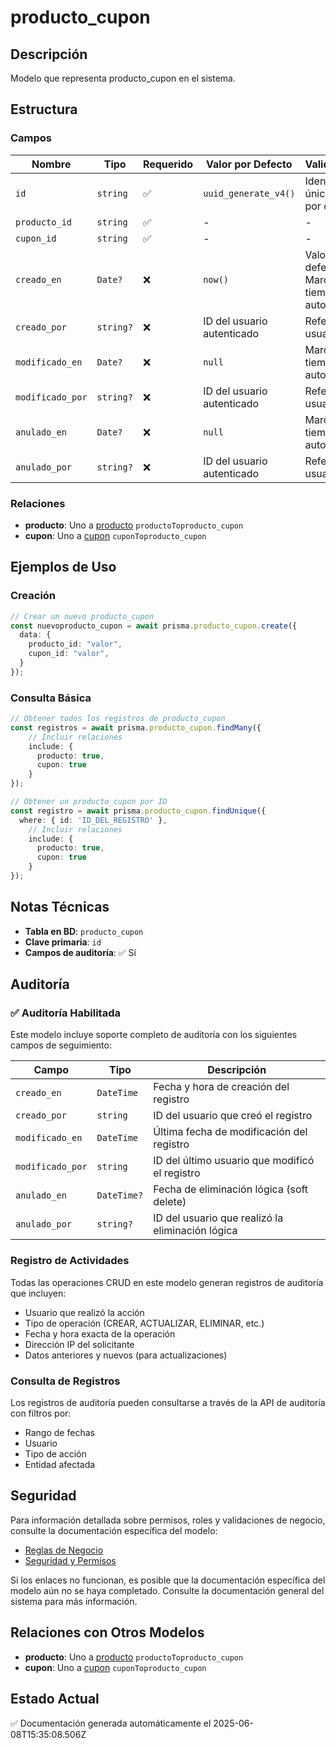 # producto_cupon

## Descripción
Modelo que representa producto_cupon en el sistema.

## Estructura

### Campos

| Nombre | Tipo | Requerido | Valor por Defecto | Validaciones | Descripción |
|--------|------|-----------|-------------------|--------------|-------------|
| `id` | `string` | ✅ | `uuid_generate_v4()` | Identificador único, Valor por defecto |  |
| `producto_id` | `string` | ✅ | - | - |  |
| `cupon_id` | `string` | ✅ | - | - |  |
| `creado_en` | `Date?` | ❌ | `now()` | Valor por defecto, Marca de tiempo automática |  |
| `creado_por` | `string?` | ❌ | ID del usuario autenticado | Referencia a usuario |  |
| `modificado_en` | `Date?` | ❌ | `null` | Marca de tiempo automática |  |
| `modificado_por` | `string?` | ❌ | ID del usuario autenticado | Referencia a usuario |  |
| `anulado_en` | `Date?` | ❌ | `null` | Marca de tiempo automática |  |
| `anulado_por` | `string?` | ❌ | ID del usuario autenticado | Referencia a usuario |  |

### Relaciones

- **producto**: Uno a [producto](./producto.md) `productoToproducto_cupon`
- **cupon**: Uno a [cupon](./cupon.md) `cuponToproducto_cupon`

## Ejemplos de Uso

### Creación

```typescript
// Crear un nuevo producto_cupon
const nuevoproducto_cupon = await prisma.producto_cupon.create({
  data: {
    producto_id: "valor",
    cupon_id: "valor",
  }
});
```

### Consulta Básica

```typescript
// Obtener todos los registros de producto_cupon
const registros = await prisma.producto_cupon.findMany({
    // Incluir relaciones
    include: {
      producto: true,
      cupon: true
    }
});

// Obtener un producto_cupon por ID
const registro = await prisma.producto_cupon.findUnique({
  where: { id: 'ID_DEL_REGISTRO' },
    // Incluir relaciones
    include: {
      producto: true,
      cupon: true
    }
});
```

## Notas Técnicas

- **Tabla en BD**: `producto_cupon`
- **Clave primaria**: `id`
- **Campos de auditoría**: ✅ Sí

## Auditoría

### ✅ Auditoría Habilitada

Este modelo incluye soporte completo de auditoría con los siguientes campos de seguimiento:

| Campo | Tipo | Descripción |
|-------|------|-------------|
| `creado_en` | `DateTime` | Fecha y hora de creación del registro |
| `creado_por` | `string` | ID del usuario que creó el registro |
| `modificado_en` | `DateTime` | Última fecha de modificación del registro |
| `modificado_por` | `string` | ID del último usuario que modificó el registro |
| `anulado_en` | `DateTime?` | Fecha de eliminación lógica (soft delete) |
| `anulado_por` | `string?` | ID del usuario que realizó la eliminación lógica |

### Registro de Actividades

Todas las operaciones CRUD en este modelo generan registros de auditoría que incluyen:

- Usuario que realizó la acción
- Tipo de operación (CREAR, ACTUALIZAR, ELIMINAR, etc.)
- Fecha y hora exacta de la operación
- Dirección IP del solicitante
- Datos anteriores y nuevos (para actualizaciones)

### Consulta de Registros

Los registros de auditoría pueden consultarse a través de la API de auditoría con filtros por:

- Rango de fechas
- Usuario
- Tipo de acción
- Entidad afectada

## Seguridad

Para información detallada sobre permisos, roles y validaciones de negocio, consulte la documentación específica del modelo:

- [Reglas de Negocio](./producto_cupon/reglas_negocio.md)
- [Seguridad y Permisos](./producto_cupon/seguridad.md)

Si los enlaces no funcionan, es posible que la documentación específica del modelo aún no se haya completado. Consulte la documentación general del sistema para más información.

## Relaciones con Otros Modelos

- **producto**: Uno a [producto](./producto.md) `productoToproducto_cupon`
- **cupon**: Uno a [cupon](./cupon.md) `cuponToproducto_cupon`

## Estado Actual

✅ Documentación generada automáticamente el 2025-06-08T15:35:08.506Z
